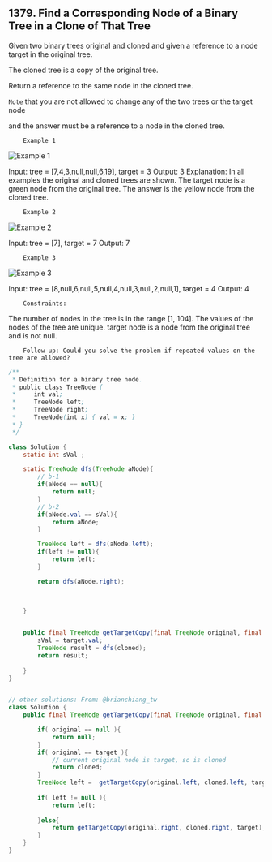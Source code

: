## 1379. Find a Corresponding Node of a Binary Tree in a Clone of That Tree

Given two binary trees original and cloned and given a reference to a node target in the original tree.

The cloned tree is a copy of the original tree.

Return a reference to the same node in the cloned tree.

`Note` that you are not allowed to change any of the two trees or the target node 

and the answer must be a reference to a node in the cloned tree.

        Example 1
  
![Example 1](/images/e1.png)


  Input: tree = [7,4,3,null,null,6,19], target = 3
  Output: 3
  Explanation: In all examples the original and cloned trees are shown. 
         The target node is a green node from the original tree. The answer is the yellow node from the cloned tree.

        Example 2

![Example 2](/images/e2.png)

  Input: tree = [7], target =  7
  Output: 7


        Example 3

![Example 3](/images/e3.png)

  Input: tree = [8,null,6,null,5,null,4,null,3,null,2,null,1], target = 4
  Output: 4


        Constraints:

The number of nodes in the tree is in the range [1, 104].
The values of the nodes of the tree are unique.
target node is a node from the original tree and is not null.
 

        Follow up: Could you solve the problem if repeated values on the tree are allowed?

```java
/**
 * Definition for a binary tree node.
 * public class TreeNode {
 *     int val;
 *     TreeNode left;
 *     TreeNode right;
 *     TreeNode(int x) { val = x; }
 * }
 */

class Solution {
    static int sVal ;

    static TreeNode dfs(TreeNode aNode){
        // b-1
        if(aNode == null){
            return null;
        }
        // b-2
        if(aNode.val == sVal){
            return aNode;
        }

        TreeNode left = dfs(aNode.left);
        if(left != null){
            return left;
        }

        return dfs(aNode.right);

        
        
    }


    public final TreeNode getTargetCopy(final TreeNode original, final TreeNode cloned, final TreeNode target) {
        sVal = target.val;
        TreeNode result = dfs(cloned);
        return result;
        
    }
}


// other solutions: From: @brianchiang_tw
class Solution {
    public final TreeNode getTargetCopy(final TreeNode original, final TreeNode cloned, final TreeNode target) {

        if( original == null ){
            return null;
        }
        if( original == target ){
            // current original node is target, so is cloned
            return cloned;
        }
        TreeNode left =  getTargetCopy(original.left, cloned.left, target);
        
        if( left != null ){ 
            return left; 
        
        }else{
            return getTargetCopy(original.right, cloned.right, target);
        }       
    }
}
```
